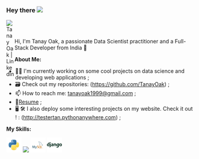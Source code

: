 ### Hey there <img src="https://media.giphy.com/media/hvRJCLFzcasrR4ia7z/giphy.gif" width="25px">



<a href="https://www.linkedin.com/in/tanay-oak/">
  <img align="left" alt="Tanay Oak | LinkedIn"  width="22px" src="https://raw.githubusercontent.com/peterthehan/peterthehan/master/assets/linkedin.svg" />
</a>
<br/>
<br/>


Hi, I'm Tanay Oak, a passionate Data Scientist practitioner and a Full-Stack Developer from India 🙏
 



**About Me:**


- 👨‍💻 I'm currently working on some cool projects on data science and developing web applications ;
- 🗃 Check out my repositories: (https://github.com/TanayOak) ;
- 📫 How to reach me: [tanayoak1999@gmail.com](https://www.linkedin.com/in/tanay-oak/) ;
- 📝[Resume](https://drive.google.com/file/d/1oYF9rZBcAoVA1ly_c_QVK7tszCxzDkS8/view?usp=sharing) ;
- 🖥 🛠 I also deploy some interesting projects on my website. Check it out ! : (http://testertan.pythonanywhere.com) ;

**My Skills:**



<code><img height="40" src="https://raw.githubusercontent.com/github/explore/80688e429a7d4ef2fca1e82350fe8e3517d3494d/topics/python/python.png"></code>
<code><img height="35" src="https://www.fsm.ac.in/blog/wp-content/uploads/2022/08/ml-e1610553826718.jpg"></code>
<code><img height="40" src="https://raw.githubusercontent.com/github/explore/80688e429a7d4ef2fca1e82350fe8e3517d3494d/topics/mysql/mysql.png"></code>
<code><img height="40" src="https://raw.githubusercontent.com/github/explore/80688e429a7d4ef2fca1e82350fe8e3517d3494d/topics/django/django.png"></code>

